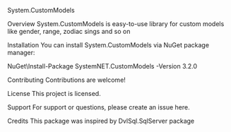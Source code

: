 System.CustomModels

Overview
System.CustomModels is easy-to-use library for custom models like gender, range, zodiac sings and so on

Installation
You can install System.CustomModels via NuGet package manager:

NuGet\Install-Package SystemNET.CustomModels -Version 3.2.0

Contributing
Contributions are welcome! 

License
This project is licensed.

Support
For support or questions, please create an issue here.

Credits
This package was inspired by DvlSql.SqlServer package